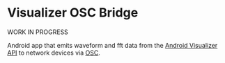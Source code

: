 # Visualizer OSC Bridge

WORK IN PROGRESS

Android app that emits waveform and fft data from the [Android Visualizer API](https://developer.android.com/reference/android/media/audiofx/Visualizer) to network devices via [OSC](https://en.wikipedia.org/wiki/Open_Sound_Control).

